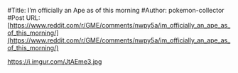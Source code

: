 #Title: I’m officially an Ape as of this morning
#Author: pokemon-collector
#Post URL: [https://www.reddit.com/r/GME/comments/nwpy5a/im_officially_an_ape_as_of_this_morning/](https://www.reddit.com/r/GME/comments/nwpy5a/im_officially_an_ape_as_of_this_morning/)


https://i.imgur.com/JtAEme3.jpg